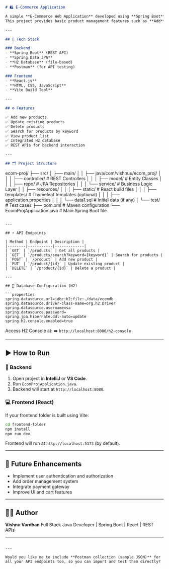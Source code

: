 
```markdown
# 🛍️ E-Commerce Application

A simple **E-Commerce Web Application** developed using **Spring Boot**, **H2 Database**, and a **React frontend**.  
This project provides basic product management features such as **Add**, **Update**, **Delete**, **Search**, and **View Cart**.

---

## 🚀 Tech Stack

### Backend
- **Spring Boot** (REST API)
- **Spring Data JPA**
- **H2 Database** (file-based)
- **Postman** (for API testing)

### Frontend
- **React.js**
- **HTML, CSS, JavaScript**
- **Vite Build Tool**

---

## ⚙️ Features

✅ Add new products  
✅ Update existing products  
✅ Delete products  
✅ Search for products by keyword  
✅ View product list  
✅ Integrated H2 database  
✅ REST APIs for backend interaction

---

## 🗂️ Project Structure

```

ecom-proj/
├── src/
│   ├── main/
│   │   ├── java/com/vishnuu/ecom_proj/
│   │   │   ├── controller/      # REST Controllers
│   │   │   ├── model/           # Entity Classes
│   │   │   ├── repo/            # JPA Repositories
│   │   │   └── service/         # Business Logic Layer
│   │   ├── resources/
│   │   │   ├── static/          # React build files
│   │   │   ├── templates/       # Thymeleaf templates (optional)
│   │   │   ├── application.properties
│   │   │   └── data1.sql        # Initial data (if any)
│   └── test/                    # Test cases
├── pom.xml                      # Maven configuration
└── EcomProjApplication.java     # Main Spring Boot file

````

---

## ⚡ API Endpoints

| Method | Endpoint | Description |
|--------|-----------|-------------|
| `GET` | `/products` | Get all products |
| `GET` | `/products/search?keyword={keyword}` | Search for products |
| `POST` | `/product` | Add new product |
| `PUT` | `/product/{id}` | Update existing product |
| `DELETE` | `/product/{id}` | Delete a product |

---

## 🧩 Database Configuration (H2)

```properties
spring.datasource.url=jdbc:h2:file:./data/ecomdb
spring.datasource.driver-class-name=org.h2.Driver
spring.datasource.username=sa
spring.datasource.password=
spring.jpa.hibernate.ddl-auto=update
spring.h2.console.enabled=true
````

Access H2 Console at:
➡️ `http://localhost:8080/h2-console`

---

## ▶️ How to Run

### 🧱 Backend

1. Open project in **IntelliJ** or **VS Code**.
2. Run `EcomProjApplication.java`.
3. Backend will start at `http://localhost:8080`.

### 💻 Frontend (React)

If your frontend folder is built using Vite:

```bash
cd frontend-folder
npm install
npm run dev
```

Frontend will run at `http://localhost:5173` (by default).

---

## 🧠 Future Enhancements

* Implement user authentication and authorization
* Add order management system
* Integrate payment gateway
* Improve UI and cart features

---

## 👨‍💻 Author

**Vishnu Vardhan**
Full Stack Java Developer | Spring Boot | React | REST APIs

---

```

---

Would you like me to include **Postman collection (sample JSON)** for all your API endpoints too, so you can import and test them directly?
```
